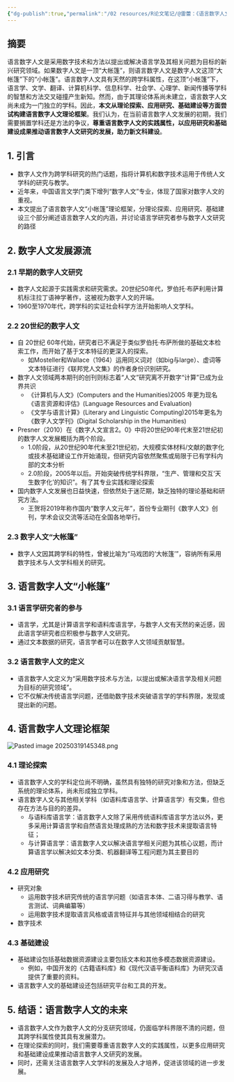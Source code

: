 ```yaml
---
{"dg-publish":true,"permalink":"/02 resources/R论文笔记/@雷蕾：《语言数字人文：“小帐篷”理论框架》/","tags":["数字人文"],"created":"2025-03-19T14:23:04.486+08:00","updated":"2025-08-22T13:45:38.275+08:00"}
---
```


## 摘要
语言数字人文是采用数字技术和方法以提出或解决语言学及其相关问题为目标的新兴研究领域。如果数字人文是一顶“大帐篷”，则语言数字人文是数字人文这顶“大帐篷”下的“小帐篷”。语言数字人文具有天然的跨学科属性，在这顶“小帐篷”下，语言学、文学、翻译、计算机科学、信息科学、社会学、心理学、新闻传播等学科的智慧和方法交叉碰撞产生新知。然而，由于其理论体系尚未建立，语言数字人文尚未成为一门独立的学科。因此，**本文从理论探索、应用研究、基础建设等方面尝试构建语言数字人文理论框架**。我们认为，在当前语言数字人文发展的初期，我们需要搁置学科还是方法的争议，**尊重语言数字人文的实践属性，以应用研究和基础建设成果推动语言数字人文研究的发展，助力新文科建设**。

## 1. 引言
- 数字人文作为跨学科研究的热门话题，指将计算机和数字技术运用于传统人文学科的研究与教学。
- 近年来，中国语言文学门类下增列“数字人文”专业，体现了国家对数字人文的重视。
- 本文提出了语言数字人文“小帐篷”理论框架，分理论探索、应用研究、基础建设三个部分阐述语言数字人文的内涵，并讨论语言学研究者参与数字人文研究的路径

## 2. 数字人文发展源流

### 2.1 早期的数字人文研究
- 数字人文起源于实践需求和研究需求。20世纪50年代，罗伯托·布萨利用计算机标注拉丁语神学著作，这被视为数字人文的开端。
- 1960至1970年代，跨学科的实证社会科学方法开始影响人文学科。

### 2.2 20世纪的数字人文
- 自 20世纪 60年代始，研究者已不满足于类似罗伯托·布萨所做的基础文本检索工作，而开始了基于文本特征的更深入的探索。
	- 如Mosteller和Wallace（1964）运用同义词对（如big与large）、虚词等文本特征进行《联邦党人文集》的作者身份识别研究。
- 数字人文领域两本期刊的创刊则标志着“人文”研究离不开数字“计算”已成为业界共识
	- 《计算机与人文》(Computers and the Humanities)2005 年更为现名《语言资源和评估》(Language Resources and Evaluation)
	- 《文学与语言计算》(Literary and Linguistic Computing)2015年更名为《数字人文学刊》(Digital Scholarship in the Humanities)
- Presner（2010）在《数字人文宣言2。0》中将20世纪90年代末至21世纪初的数字人文发展概括为两个阶段。
	- 1.0阶段，从20世纪90年代末至21世纪初，大规模实体材料/文献的数字化或技术基础建设工作开始涌现，但研究内容依然聚焦或局限于已有学科内部的文本分析
	- 2.0阶段，2005年以后。开始突破传统学科界限，“生产、管理和交互‘天生数字化’的知识”。有了其专业实践和理论探索
- 国内数字人文发展也日益快速，但依然处于迷茫期，缺乏独特的理论基础和研究方法。
	- 王贺将2019年称作国内“数字人文元年”，首份专业期刊《数字人文》创刊，学术会议交流等活动在全国各地举行。

### 2.3 数字人文“大帐篷”
- 数字人文因其跨学科的特性，曾被比喻为“马戏团的‘大帐篷’”，容纳所有采用数字技术与人文学科相关的研究。

## 3. 语言数字人文“小帐篷”
### 3.1 语言学研究者的参与
- 语言学，尤其是计算语言学和语料库语言学，与数字人文有天然的亲近感，因此语言学研究者应积极参与数字人文研究。
- 通过文本数据的研究，语言学者可以在数字人文领域贡献智慧。

### 3.2 语言数字人文的定义
- 语言数字人文定义为“采用数字技术与方法，以提出或解决语言学及相关问题为目标的研究领域”。
- 它不仅解决传统语言学问题，还借助数字技术突破语言学的学科界限，发现或提出新的问题。

## 4. 语言数字人文理论框架
![Pasted image 20250319145348.png](/img/user/09%20settings/Z%20attachment/Pasted%20image%2020250319145348.png)
### 4.1 理论探索
- 语言数字人文的学科定位尚不明确，虽然具有独特的研究对象和方法，但缺乏系统的理论体系，尚未形成独立学科。
- 语言数字人文与其他相关学科（如语料库语言学、计算语言学）有交集，但也存在方法与目的的差异。
	- 与语料库语言学：语言数字人文除了采用传统语料库语言学方法以外，更多采用计算语言学和自然语言处理成熟的方法和数字技术来提取语言特征；
	- 与计算语言学：语言数字人文以解决语言学相关问题为其核心议题，而计算语言学以解决如文本分类、机器翻译等工程问题为其主要目的

### 4.2 应用研究
- 研究对象
	- 运用数字技术研究传统的语言学问题（如语言本体、二语习得与教学、语言测试、词典编纂等）
	- 运用数字技术提取语言风格或语言特征并与其他领域相结合的研究
- 数字技术

### 4.3 基础建设
- 基础建设包括基础数据资源建设主要包括文本和其他多模态数据资源建设。
	- 例如，中国开发的《古籍语料库》和《现代汉语平衡语料库》为研究汉语提供了重要的资料。
- 语言数字人文的基础建设还包括研究平台和工具的开发。

## 5. 结语：语言数字人文的未来
- 语言数字人文作为数字人文的分支研究领域，仍面临学科界限不清的问题，但其跨学科属性使其具有发展潜力。
- 在理论探索的同时，我们需要尊重语言数字人文的实践属性，以更多应用研究和基础建设成果推动语言数字人文研究的发展。
- 同时，还需关注语言数字人文学科的发展及人才培养，促进该领域的进一步发展。

